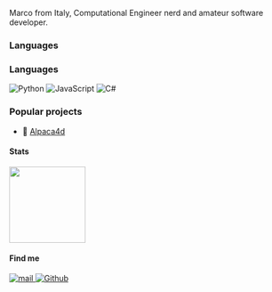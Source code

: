 Marco from Italy, Computational Engineer nerd and amateur software developer.

### Languages

### Languages

![Python](https://img.shields.io/badge/-Python-4B8BBE?&logo=Python&logoColor=fff)
![JavaScript](https://img.shields.io/badge/-JavaScript-f0db4f?&logo=JavaScript&logoColor=fff)
![C#](https://img.shields.io/badge/-C%23-4B0082?&logo=c-sharp&logoColor=fff)

### Popular projects

 * 📐 [Alpaca4d](https://www.food4rhino.com/en/app/alpaca4d)

#### Stats
<a href="https://github.com/nschloe">
  <img height="137px" src="https://github-readme-stats.vercel.app/api?username=Marco-Pellegrino&hide_title=true&hide_border=true&show_icons=true&include_all_commits=true&count_private=true&line_height=21&theme=dracula" />
</a>


#### Find me
<p>
  <a href="mailto:pellegrino.marco@icloud.com">
    <img alt="mail" src="https://img.shields.io/badge/Mail-%23000000.svg?style=for-the-badge&logo=apple&logoColor=white)" />
  </a>
  <a href="https://github.com/Marco-Pellegrino">
    <img alt="Github" src="https://img.shields.io/badge/GitHub-%2312100E.svg?&style=for-the-badge&logo=Github&logoColor=white" />
  </a>
</p>
